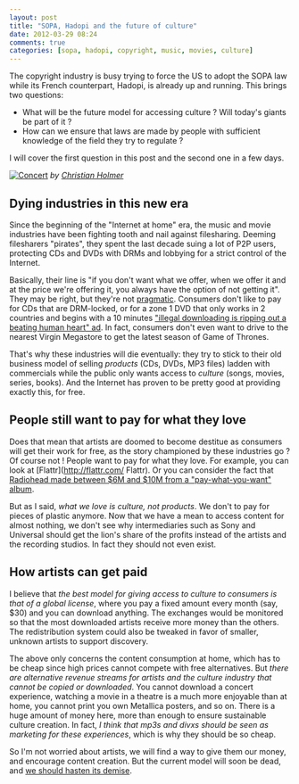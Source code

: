 ```yaml
---
layout: post
title: "SOPA, Hadopi and the future of culture"
date: 2012-03-29 08:24
comments: true
categories: [sopa, hadopi, copyright, music, movies, culture]
---
```


The copyright industry is busy trying to force the US to adopt the SOPA
law while its French counterpart, Hadopi, is already up and
running. This brings two questions:

* What will be the future model for accessing culture ? Will today's
  giants be part of it ?
* How can we ensure that laws are made by people with sufficient
  knowledge of the field they try to regulate ?

I will cover the first question in this post and the second one in a few
days.


[![Concert](http://farm3.staticflickr.com/2608/3697785107_579dac8a0f_n.jpg)](http://www.flickr.com/photos/27539822@N05/3697785107/)
*by [Christian Holmer](http://www.christianholmer.com/ "Author")*  


## Dying industries in this new era
Since the beginning of the "Internet at home" era, the music and movie
industries have been fighting tooth and nail against filesharing.
Deeming filesharers "pirates", they spent the last decade suing a lot of
P2P users, protecting CDs and DVDs with DRMs and lobbying for a strict control of
the Internet.  

Basically, their line is "if you don't want what we
offer, when we offer it and at the price we're offering it, you always have
the option of not getting it". They may be right, but they're not [pragmatic](http://www.marco.org/2012/02/25/right-vs-pragmatic "pragmatic"). Consumers don't like to pay for CDs that are DRM-locked, or for a zone 1 DVD that only works in 2 countries and begins with a 10 minutes ["illegal downloading is ripping out a beating human heart" ad](http://www.youtube.com/watch?v=OWPfcEOr2Yg "Bender piracy warning"). In fact, consumers don't even want to drive to the nearest Virgin Megastore to get the latest season of Game of Thrones.  

That's why these industries will die eventually: they try to stick to
their old business model of selling *products* (CDs, DVDs, MP3 files) ladden with commercials while the public only
wants access to *culture* (songs, movies, series, books). And the Internet has proven
to be pretty good at providing exactly this, for free.


## People still want to pay for what they love
Does that mean that artists are doomed to become destitue as consumers
will get their work for free, as the story championed by these
industries go ? Of course not ! People want to pay for what they love.
For example, you can look at [Flattr](http://flattr.com/ Flattr). Or you
can consider the fact that [Radiohead made between $6M and $10M from a
"pay-what-you-want" album](http://www.wired.com/listening_post/2007/10/estimates-radio/ "Radiohead").  

But as I said, *what we love is culture, not products*. We don't to pay
for pieces of plastic anymore. Now that we have a mean to access content
for almost nothing, we don't see why intermediaries such as Sony and
Universal should get the lion's share of the profits instead of the
artists and the recording studios. In fact they should not even exist.


## How artists can get paid
I believe that *the best model for giving access to culture to consumers
is that of a global license*, where you pay a fixed amount every month
(say, $30) and you can download anything. The exchanges would be
monitored so that the most downloaded artists receive more money than
the others. The redistribution system could also be tweaked in favor of
smaller, unknown artists to support discovery.  

The above only concerns the content consumption at home, which has to be
cheap since high prices cannot compete with free alternatives. But *there
are alternative revenue streams for artists and the culture industry that cannot be copied or downloaded*. You cannot download a concert
experience, watching a movie in a theatre is a much more enjoyable than at home, you cannot print you own Metallica posters, and
so on. There is a huge amount of money here, more than enough to ensure
sustainable culture creation. In fact, *I think that mp3s and divxs
should be seen as marketing for these experiences*, which is why they
should be so cheap.  

So I'm not worried about artists, we will find a way to give them our
money, and encourage content creation. But the current model will soon
be dead, and [we should hasten its demise](http://ycombinator.com/rfs9.html "we should hasten its demise").

